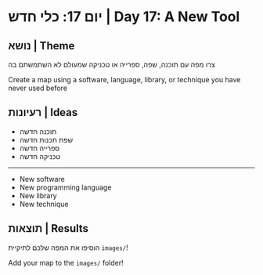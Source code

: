# יום 17: כלי חדש | Day 17: A New Tool

## נושא | Theme
צרו מפה עם תוכנה, שפה, ספרייה או טכניקה שמעולם לא השתמשתם בה

Create a map using a software, language, library, or technique you have never used before

## רעיונות | Ideas
- תוכנה חדשה
- שפת תכנות חדשה
- ספרייה חדשה
- טכניקה חדשה

---

- New software
- New programming language
- New library
- New technique

## תוצאות | Results
הוסיפו את המפה שלכם לתיקיית `images/`!

Add your map to the `images/` folder!
